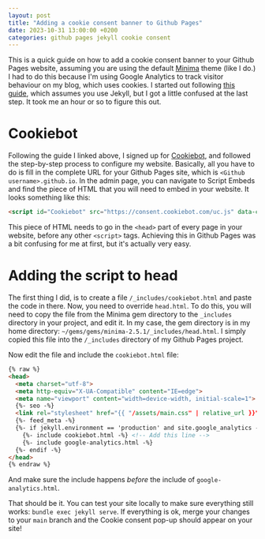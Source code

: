 ```yaml
---
layout: post
title: "Adding a cookie consent banner to Github Pages"
date: 2023-10-31 13:00:00 +0200
categories: github pages jekyll cookie consent
---
```

This is a quick guide on how to add a cookie consent banner to your Github Pages website, assuming you are using the default [Minima](https://github.com/jekyll/minima) theme (like I do.) I had to do this because I'm using Google Analytics to track visitor behaviour on my blog, which uses cookies. I started out following [this guide](https://lucaf.eu/2022/03/26/cookies-jekyll.html), which assumes you use Jekyll, but I got a little confused at the last step. It took me an hour or so to figure this out.

# Cookiebot
Following the guide I linked above, I signed up for [Cookiebot](https://www.cookiebot.com/), and followed the step-by-step process to configure my website. Basically, all you have to do is fill in the complete URL for your Github Pages site, which is `<Github username>.github.io`. In the admin page, you can navigate to Script Embeds and find the piece of HTML that you will need to embed in your website. It looks something like this:
```html
<script id="Cookiebot" src="https://consent.cookiebot.com/uc.js" data-cbid="..." data-blockingmode="auto" type="text/javascript"></script>
```
This piece of HTML needs to go in the `<head>` part of every page in your website, before any other `<script>` tags. Achieving this in Github Pages was a bit confusing for me at first, but it's actually very easy.

# Adding the script to head
The first thing I did, is to create a file `/_includes/cookiebot.html` and paste the code in there. Now, you need to override `head.html`. To do this, you will need to copy the file from the Minima gem directory to the `_includes` directory in your project, and edit it. In my case, the gem directory is in my home directory: `~/gems/gems/minima-2.5.1/_includes/head.html`. I simply copied this file into the `/_includes` directory of my Github Pages project.

Now edit the file and include the `cookiebot.html` file:
```html
{% raw %}
<head>
  <meta charset="utf-8">
  <meta http-equiv="X-UA-Compatible" content="IE=edge">
  <meta name="viewport" content="width=device-width, initial-scale=1">
  {%- seo -%}
  <link rel="stylesheet" href="{{ "/assets/main.css" | relative_url }}">
  {%- feed_meta -%}
  {%- if jekyll.environment == 'production' and site.google_analytics -%}
    {%- include cookiebot.html -%} <!-- Add this line -->
    {%- include google-analytics.html -%}
  {%- endif -%}
</head>
{% endraw %}
```
And make sure the include happens *before* the include of `google-analytics.html`.

That should be it. You can test your site locally to make sure everything still works: `bundle exec jekyll serve`. If everything is ok, merge your changes to your `main` branch and the Cookie consent pop-up should appear on your site!

